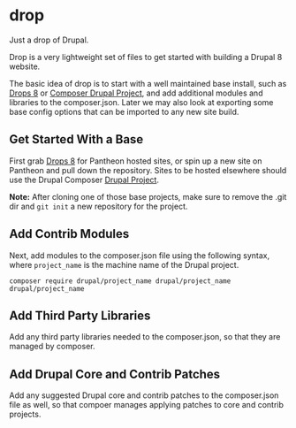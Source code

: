 # drop
Just a drop of Drupal.

Drop is a very lightweight set of files to get started with building a Drupal 8 website.

The basic idea of drop is to start with a well maintained base install, such as [Drops 8](https://github.com/pantheon-systems/drops-8) or [Composer Drupal Project](https://github.com/drupal-composer/drupal-project), and add additional modules and libraries to the composer.json. Later we may also look at exporting some base config options that can be imported to any new site build.

## Get Started With a Base
First grab [Drops 8](https://github.com/pantheon-systems/drops-8) for Pantheon hosted sites, or spin up a new site on Pantheon and pull down the repository. Sites to be hosted elsewhere should use the Drupal Composer [Drupal Project](https://github.com/drupal-composer/drupal-project).

**Note:** After cloning one of those base projects, make sure to remove the .git dir and `git init` a new repository for the project.

## Add Contrib Modules
Next, add modules to the composer.json file using the following syntax, where `project_name` is the machine name of the Drupal project.

    composer require drupal/project_name drupal/project_name drupal/project_name

## Add Third Party Libraries
Add any third party libraries needed to the composer.json, so that they are managed by composer.

## Add Drupal Core and Contrib Patches
Add any suggested Drupal core and contrib patches to the composer.json file as well, so that compoer manages applying patches to core and contrib projects.
